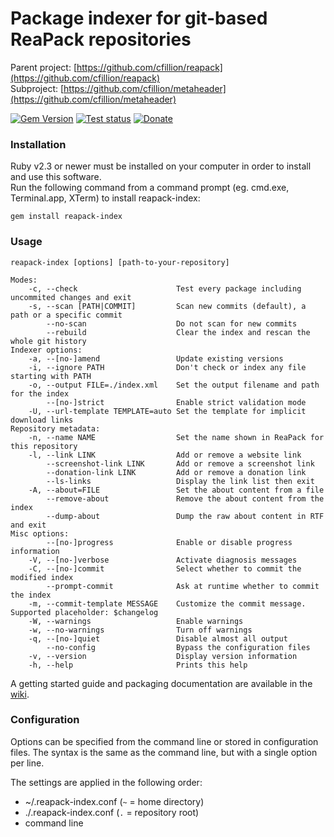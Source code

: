 # Package indexer for git-based ReaPack repositories

Parent project: [https://github.com/cfillion/reapack](https://github.com/cfillion/reapack)  
Subproject: [https://github.com/cfillion/metaheader](https://github.com/cfillion/metaheader)

[![Gem Version](https://badge.fury.io/rb/reapack-index.svg)](http://badge.fury.io/rb/reapack-index)
[![Test status](https://github.com/cfillion/reapack-index/workflows/test/badge.svg)](https://github.com/cfillion/reapack-index/actions)
[![Donate](https://www.paypalobjects.com/webstatic/en_US/btn/btn_donate_74x21.png)](https://reapack.com/donate)

### Installation

Ruby v2.3 or newer must be installed on your computer in order to install
and use this software.  
Run the following command from a command prompt (eg. cmd.exe, Terminal.app,
XTerm) to install reapack-index:

```
gem install reapack-index
```

### Usage

```
reapack-index [options] [path-to-your-repository]
```

```
Modes:
    -c, --check                      Test every package including uncommited changes and exit
    -s, --scan [PATH|COMMIT]         Scan new commits (default), a path or a specific commit
        --no-scan                    Do not scan for new commits
        --rebuild                    Clear the index and rescan the whole git history
Indexer options:
    -a, --[no-]amend                 Update existing versions
    -i, --ignore PATH                Don't check or index any file starting with PATH
    -o, --output FILE=./index.xml    Set the output filename and path for the index
        --[no-]strict                Enable strict validation mode
    -U, --url-template TEMPLATE=auto Set the template for implicit download links
Repository metadata:
    -n, --name NAME                  Set the name shown in ReaPack for this repository
    -l, --link LINK                  Add or remove a website link
        --screenshot-link LINK       Add or remove a screenshot link
        --donation-link LINK         Add or remove a donation link
        --ls-links                   Display the link list then exit
    -A, --about=FILE                 Set the about content from a file
        --remove-about               Remove the about content from the index
        --dump-about                 Dump the raw about content in RTF and exit
Misc options:
        --[no-]progress              Enable or disable progress information
    -V, --[no-]verbose               Activate diagnosis messages
    -C, --[no-]commit                Select whether to commit the modified index
        --prompt-commit              Ask at runtime whether to commit the index
    -m, --commit-template MESSAGE    Customize the commit message. Supported placeholder: $changelog
    -W, --warnings                   Enable warnings
    -w, --no-warnings                Turn off warnings
    -q, --[no-]quiet                 Disable almost all output
        --no-config                  Bypass the configuration files
    -v, --version                    Display version information
    -h, --help                       Prints this help
```

A getting started guide and packaging documentation are available in
the [wiki](https://github.com/cfillion/reapack-index/wiki).

### Configuration

Options can be specified from the command line or stored in configuration files.
The syntax is the same as the command line, but with a single option per line.

The settings are applied in the following order:

- ~/.reapack-index.conf (`~` = home directory)
- ./.reapack-index.conf (`.` = repository root)
- command line
